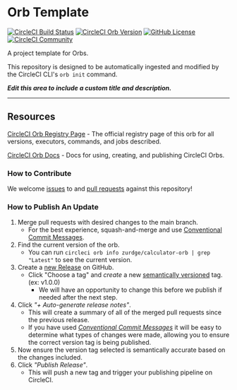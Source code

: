 # Orb Template


[![CircleCI Build Status](https://circleci.com/gh/Zurdge/calculator-orb.svg?style=shield "CircleCI Build Status")](https://circleci.com/gh/Zurdge/calculator-orb) [![CircleCI Orb Version](https://badges.circleci.com/orbs/zurdge/calculator-orb.svg)](https://circleci.com/developer/orbs/orb/zurdge/calculator-orb) [![GitHub License](https://img.shields.io/badge/license-MIT-lightgrey.svg)](https://raw.githubusercontent.com/Zurdge/calculator-orb/master/LICENSE) [![CircleCI Community](https://img.shields.io/badge/community-CircleCI%20Discuss-343434.svg)](https://discuss.circleci.com/c/ecosystem/orbs)



A project template for Orbs.

This repository is designed to be automatically ingested and modified by the CircleCI CLI's `orb init` command.

_**Edit this area to include a custom title and description.**_

---

## Resources

[CircleCI Orb Registry Page](https://circleci.com/developer/orbs/orb/zurdge/calculator-orb) - The official registry page of this orb for all versions, executors, commands, and jobs described.

[CircleCI Orb Docs](https://circleci.com/docs/orb-intro/#section=configuration) - Docs for using, creating, and publishing CircleCI Orbs.

### How to Contribute

We welcome [issues](https://github.com/Zurdge/calculator-orb/issues) to and [pull requests](https://github.com/Zurdge/calculator-orb/pulls) against this repository!

### How to Publish An Update
1. Merge pull requests with desired changes to the main branch.
    - For the best experience, squash-and-merge and use [Conventional Commit Messages](https://conventionalcommits.org/).
2. Find the current version of the orb.
    - You can run `circleci orb info zurdge/calculator-orb | grep "Latest"` to see the current version.
3. Create a [new Release](https://github.com/Zurdge/calculator-orb/releases/new) on GitHub.
    - Click "Choose a tag" and _create_ a new [semantically versioned](http://semver.org/) tag. (ex: v1.0.0)
      - We will have an opportunity to change this before we publish if needed after the next step.
4.  Click _"+ Auto-generate release notes"_.
    - This will create a summary of all of the merged pull requests since the previous release.
    - If you have used _[Conventional Commit Messages](https://conventionalcommits.org/)_ it will be easy to determine what types of changes were made, allowing you to ensure the correct version tag is being published.
5. Now ensure the version tag selected is semantically accurate based on the changes included.
6. Click _"Publish Release"_.
    - This will push a new tag and trigger your publishing pipeline on CircleCI.
